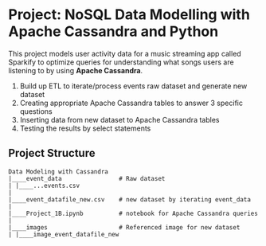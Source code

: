 # Project: NoSQL Data Modelling with Apache Cassandra and Python

This project models user activity data for a music streaming app called Sparkify to optimize queries for understanding what songs users are listening to by using **Apache Cassandra**.

1. Build up ETL to iterate/process events raw dataset and generate new dataset
2. Creating appropriate Apache Cassandra tables to answer 3 specific questions
3. Inserting data from new dataset to Apache Cassandra tables
4. Testing the results by select statements


## Project Structure

```
Data Modeling with Cassandra
|____event_data                # Raw dataset
| |____...events.csv
|
|____event_datafile_new.csv    # new dataset by iterating event_data
|
|____Project_1B.ipynb          # notebook for Apache Cassandra queries
|
|____images                    # Referenced image for new dataset
| |____image_event_datafile_new

```
